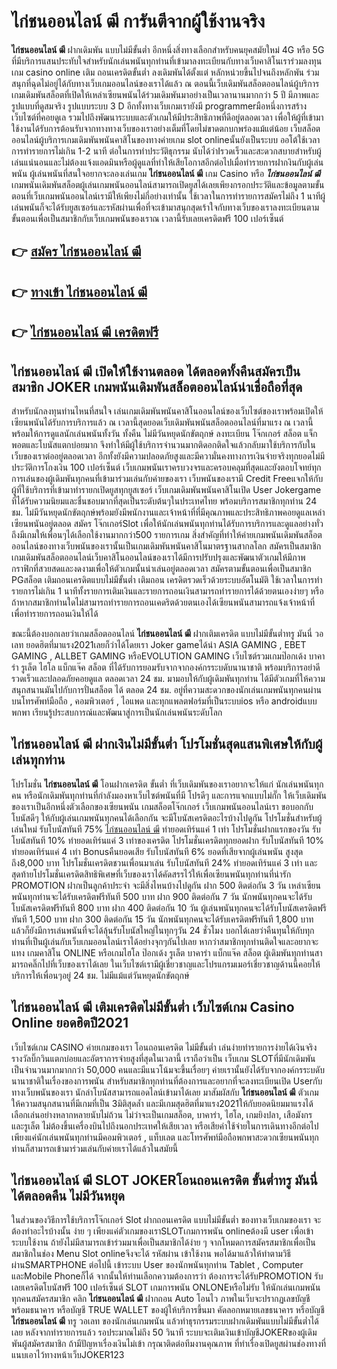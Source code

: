 # ไก่ชนออนไลน์ ฒี  การันตีจากผู้ใช้งานจริง

**ไก่ชนออนไลน์ ฒี** ฝากเดิมพัน แบบไม่มีขั้นต่ำ  อีกหนึ่งสิ่งทางเลือกสำหรับคนยุคสมัยใหม่ 4G หรือ 5G ที่มีบริการแสนประทับใจสำหรับนักเล่นพนันทุกท่านที่เข้ามาลงทะเบียนกับทางเว็บคาสิโนเราร่วมลงทุน เกม casino online เติม ถอนเครดิตขั้นต่ำ ลงเดิมพันได้ตั้งแต่ หลักหน่วยขึ้นไปจนถึงหลักพัน ร่วมสนุกที่ฉุดไม่อยู่ได้กับทางเว็บเกมออนไลน์ของเราได้แล้ว ณ ตอนนี้เว็บเดิมพันสล็อตออนไลน์ผู้บริการเกมเดิมพันสล็อตที่เปิดให้เหล่าเซียนพนันได้ร่วมเดิมพันมาอย่างเป็นเวลานานมากกว่า 5 ปี มีภาพและรูปแบบที่ดูสมจริง รูปแบบระบบ 3 D
อีกทั้งทางเว็บเกมเรายังมี programmerมือหนึ่งการสร้างเว็บไซต์ที่คอยดูเล  รวมไปถึงพัฒนาระบบและตัวเกมให้มีประสิทธิภาพที่ดีอยู่ตลอดเวลา เพื่อให้ผู้ที่เข้ามาใช้งานได้รับการต้อนรับจากทางทางเว็บของเราอย่างเต็มที่โดยไม่ขาดตกบกพร่องแม้แต่น้อย เว็บสล็อตออนไลน์ผู้บริการเกมเดิมพันพนันคาสิโนของทางค่ายเกม slot onlineนั้นยังเป็นระบบ ออโต้ใช้เวลาการทำรายการไม่เกิน 1-2 นาที ต่อในการทำประวัติธุกรรม นับได้ว่าIรวดเร็วและสะดวกสบายสำหรับผู้เล่นแน่นอนและไม่ต้องแจ้งแอดมินหรือผู้ดูแลที่ทำให้เสียโอกาสอีกต่อไปเมื่อทำรายการฝากงินกับผู้เล่นพนัน
ผู้เล่นพนันที่สนใจอยากจะลองเล่นเกม **ไก่ชนออนไลน์ ฒี** เกม Casino  หรือ ***ไก่ชนออนไลน์ ฒี*** เกมพนันเดิมพันสล็อตผู้เล่นเกมพนันออนไลน์สามารถเปิดยูสได้เลยเพียงกรอกประวัติและข้อมูลตามขั้นตอนที่เว็บเกมพนันออนไลน์เรามีให้เพียงไม่กี่อย่างเท่านั้น ใช้เวลาในการทำรายการสมัครไม่ถึง 1 นาทีผู้เล่นพนันก็จะได้รับยูสเซอร์และรหัสผ่านเพื่อที่จะเข้ามาสนุกสุดเร้าใจกับทางเว็บของเราลงทะเบียนตามขั้นตอนเพื่อเป็นสมาชิกกับเว็บเกมพนันของเราณ เวลานี้รับเลยเครดิตฟรี 100 เปอร์เซ็นต์

## 👉 [สมัคร ไก่ชนออนไลน์ ฒี](https://archa888.com/)
## 👉 [ทางเข้า ไก่ชนออนไลน์ ฒี](https://archa888.com/)
## 👉 [ไก่ชนออนไลน์ ฒี เครดิตฟรี](https://archa888.com/)

## ไก่ชนออนไลน์ ฒี เปิดให้ใช้งานตลอด ได้ตลอดทั้งคืนสมัครเป็นสมาชิก JOKER เกมพนันเดิมพันสล็อตออนไลน์น่าเชื่อถือที่สุด

สำหรับนักลงทุนท่านไหนที่สนใจ เล่นเกมเดิมพันพนันคาสิโนออนไลน์ของเว็บไซต์ของเราพร้อมเปิดให้เซียนพนันได้รับการบริการแล้ว ณ เวลานี้สุดยอดเว็บเดิมพันพนันสล็อตออนไลน์ที่มาแรง ณ เวลานี้ พร้อมให้การดูแลนักเล่นพนันทั้งวัน ทั้งคืน ไม่มีวันหยุดนักขัตฤกษ์ ลงทะเบียน โจ๊กเกอร์ สล็อต แจ็กพอตและโบนัสแตกบ่อยมาก จึงทำให้มีผู้ใช้บริการจำนวนมากติดอกติดใจแล้วกลับมาใช้บริการกับในเว็บของเราต่ออยู่ตลอดเวลา อีกทั้งยังมีความปลอดภัยสูงและมีความั่นคงทางการเงินจ่ายจริงทุกยอดไม่มีประวัติการโกงเงิน 100 เปอร์เซ็นต์ เว็บเกมพนันเราครบวงจรและครอบคลุมที่สุดและยังตอบโจทย์ทุกการเล่นของผู้เดิมพันทุกคนที่เข้ามาร่วมเล่นกับค่ายของเรา
เว็บพนันของเรามี Credit Freeแจกให้กับผู้ที่ใช้บริการที่เข้ามาทำรายกเปิดยูสทุกยูสเซอร์ เว็บเกมเดิมพันพนันคาสิโนเปิด User Jokergame ที่ได้รับความนิยมและชื่นชอบมากที่สุดเป็นระดับต้นๆในประเทศไทย พร้อมบริการสมาชิกทุกท่าน 24 ชม. ไม่มีวันหยุดนักขัตฤกษ์พร้อมยังมีพนักงานและเจ้าหน้าที่ที่มีคุณภาพและประสิทธิภาพคอยดูแลเหล่าเซียนพนันอยู่ตลอด สมัคร โจ๊กเกอร์Slot เพื่อให้นักเล่นพนันทุกท่านได้รับการบริการและดูแลอย่างทั่วถึงมีเกมให้เพื่อนๆได้เลือกใช้งานมากกว่า500 รายการเกม
สิ่งสำคัญที่ทำให้ค่ายเกมพนันเดิมพันสล็อตออนไลน์ของทางเว็บพนันของเรานั้นเป็นเกมเดิมพันพนันคาสิโนมาตรฐานสากลโลก สมัครเป็นสมาชิก  เกมเดิมพันสล็อตออนไลน์เว็บคาสิโนออนไลน์ของเราได้มีการปรับปรุงและพัฒนาตัวเกมให้มีภาพกราฟิกที่สวยสดและงดงามเพื่อให้ตัวเกมนั้นน่าเล่นอยู่ตลอดเวลา สมัครตามขั้นตอนเพื่อเป็นสมาชิก PGสล็อต เติมถอนเครดิตแบบไม่มีขั้นต่ำ เติมถอน เครดิตรวดเร็วด้วยระบบอัตโนมัติ ใช้เวลาในการทำรายการไม่เกิน 1 นาทีทั้งรายการเติมเงินและรายการถอนเงินสามารถทำรายการได้ด้วยตนเองง่ายๆ หรือถ้าหากสมาชิกท่านใดไม่สามารถทำรายการถอนเคดริตด้วยตนเองได้เซียนพนันสามารถแจ้งเจ้าหน้าที่เพื่อทำรายการถอนเงินให้ได้

ขณะนี้ต้องบอกเลยว่าเกมสล็อตออนไลน์ **ไก่ชนออนไลน์ ฒี** ฝากเติมเครดิต แบบไม่มีขั้นต่ำทรู มันนี่ วอเลท ยอดฮิตที่มาแรง2021เลยก็ว่าได้โดยเรา Joker gameได้นำ  ASIA GAMING , EBET GAMING , ALLBET GAMING หรือEVOLUTION GAMING เว็บไซต์รวมเกมป๊อกเด้ง บาคาร่า รูเล็ต ไฮโล แบ็กแจ๊ค สล็อต ที่ได้รับการยอมรับจากจากองค์กรระบดับนานาชาติ พร้อมบริการอย่าดีรวดเร็วและปลอดภัยคอยดูแล ตลอดเวลา 24 ชม. มามอบให้กับผู้เดิมพันทุกท่าน ได้มีตัวเกมที่ให้ความสนุกสนานมันไปกับการปั่นสล็อต ได้ ตลอด 24 ชม. อยู่ที่ความสะดวกของนักเล่นเกมพนันทุกคนผ่านบนโทรศัพท์มือถือ , คอมพิวเตอร์ , ไอแพด และทุกแพลตฟอร์มที่เป็นระบบios หรือ androidแบบพกพา เรียนรู้ประสบการณ์และพัฒนาสู่การเป็นนักเล่นพนันระดับโลก

## ไก่ชนออนไลน์ ฒี ฝากเงินไม่มีขั้นต่ำ โปรโมชั่นสุดแสนพิเศษให้กับผู้เล่นทุกท่าน

โปรโมชั่น **ไก่ชนออนไลน์ ฒี** โอนฝากเครดิต ขั้นต่ำ ที่เว็บเดิมพันของเราอยากจะให้แก่  นักเล่นพนันทุกคน หรือนักเดิมพันทุกท่านที่กำลังมองหาเว็บไซต์พนันที่มี โปรดีๆ และการแจกแบบไม่กั๊ก ให้เว็บเดิมพันของเราเป็นอีกหนึ่งตัวเลือกของเซียนพนัน เกมสล็อตโจ๊กเกอร์ เว็บเกมพนันออนไลน์เรา ขอบอกกับโบนัสดีๆ ให้กับผู้เล่นเกมพนันทุกคนได้เลือกกัน จะมีโบนัสเครดิตอะไรบ้างไปดูกัน
โปรโมชั่นสำหรับผู้เล่นใหม่ รับโบนัสทันที 75% [ไก่ชนออนไลน์ ฒี](https://archa888.com/) ทำยอดเทิร์นแค่ 1 เท่า
โปรโมชั่นฝากแรกของวัน รับโบนัสทันที 10% ทำยอดเทิร์นแค่ 3 เท่าของเครดิต
โปรโมชั่นเครดิตทุกยอดฝาก รับโบนัสทันที 10% ทำยอดเทิร์นแค่ 4 เท่า
Bonusคืนยอดเสีย รับโบนัสทันที 6% ยอดที่เสียจากผู้เล่นพนัน สูงสุดถึง8,000 บาท
โปรโมชั่นเครดิตชวนเพื่อนมาเล่น รับโบนัสทันที 24% ทำยอดเทิร์นแค่ 3 เท่า
และสุดท้ายโปรโมชั่นเครดิตสิทธิพิเศษที่เว็บของเราได้คัดสรรไว้ให้เพื่อเซียนพนันทุกท่านที่น่ารัก  PROMOTION ฝากเป็นลูกค้าประจำ จะมีสิ่งไหนบ้างไปดูกัน
ฝาก 500 ติดต่อกัน 3 วัน เหล่าเซียนพนันทุกท่านจะได้รับเครดิตฟรีทันที 500 บาท
ฝาก 900 ติดต่อกัน 7 วัน นักพนันทุกคนจะได้รับโบนัสเครดิตฟรีทันที 800 บาท
ฝาก 400 ติดต่อกัน 10 วัน ผู้เล่นพนันทุกคนจะได้รับโบนัสเครดิตฟรีทันที 1,500 บาท
ฝาก 300 ติดต่อกัน 15 วัน นักพนันทุกคนจะได้รับเครดิตฟรีทันที 1,800 บาท
แล้วก็ยังมีการเล่นพนันที่จะได้ลุ้นรับโบนัสใหญ่ในทุกๆวัน 24 ชั่วโมง บอกได้เลยว่าคืนทุนให้กับทุกท่านที่เป็นผู้เล่นกับเว็บเกมออนไลน์เราได้อย่างจุกๆกันไปเลย หากว่าสมาชิกทุกท่านติดใจและอยากจะแทง เกมคาสิโน ONLINE หรือเกมไฮโล ป๊อกเด้ง รูเล็ต บาคาร่า แบ็กแจ๊ค สล็อต ผู้เดิมพันทุกท่านสามารถคลิ๊กไปที่เว็บของเราได้เลย ในเว็บไซต์เรามีผู้เชี่ยวชาญและโปรแกรมเมอร์เชี่ยวชาญด้านนี้คอยให้บริการให้เพื่อนๆอยู่ 24 ชม. ไม่มีแม้แต่วันหยุดนักขัตฤกษ์

## ไก่ชนออนไลน์ ฒี เติมเครดิตไม่มีขั้นต่ำ  เว็บไซต์เกม  Casino Online ยอดฮิตปี2021

เว็บไซต์เกม CASINO ค่ายเกมของเรา โอนถอนเครดิต ไม่มีขั้นต่ำ เล่นง่ายทำรายการง่ายได้เงินจริง รางวัลบิ๊กวินแตกบ่อยและอัตราการจ่ายสูงที่สุดในเวลานี้ เราถือว่าเป็น เว็บเกม SLOTที่มีนักเดิมพันเป็นจำนวนมากมากกว่า 50,000 คนและมีแนวโน้มจะขึ้นเรื่อยๆ ค่ายเรานั้นยังได้รับจากองค์กรระบดับนานาชาติในเรื่องของการพนัน สำหรับสมาชิกทุกท่านที่ต้องการและอยากที่จะลงทะเบียนเปิด Userกับทางเว็บพนันของเรา นักล่าโบนัสสามารถแอดไลน์เข้ามาได้เลย
	มาสัมผัสกับ **ไก่ชนออนไลน์ ฒี** ตัวเกมให้ความสนุกสนานที่มีเกมที่เป็น 3มิติสุดล้ำ และมีเกมสุดฮิตที่มาแรง2021ให้กับยอดนิยมมาแรงได้เลือกเล่นอย่างหลากหลายนับไม่ถ้วน  ไม่ว่าจะเป็นเกมสล็อต, บาคาร่า, ไฮโล, เกมยิงปลา, เสือมังกร และรูเล็ต ไม่ต้องขึ้นเครื่องบินไปถึงนอกประเทศให้เสียเวลา หรือเสียค่าใช้จ่ายในการเดินทางอีกต่อไป เพียงแค่นักเล่นพนันทุกท่านมีคอมพิวเตอร์ , แท็บเลต และโทรศัพท์มือถือพกพาสะดวกเซียนพนันทุกท่านก็สามารถเข้ามาร่วมเล่นกับค่ายเราได้แล้วในสมัยนี้

## ไก่ชนออนไลน์ ฒี SLOT JOKERโอนถอนเครดิต ขั้นต่ำทรู มันนี่ได้ตลอดคืน ไม่มีวันหยุด

ในส่วนของวิธีการใช้บริการโจ๊กเกอร์ Slot ฝากถอนเครดิต แบบไม่มีขั้นต่ำ ของทางเว็บเกมของเรา จะต้องทำอะไรบ้างนั้น ง่าย ๆ เพียงแค่ตัวเกมของเราSLOTเกมการพนัน onlineต้องมี user เพื่อเข้าระบบใช้งาน ถ้ายังไม่มีสามารถเข้าร่วมมาเพื่อเป็นสมาชิกได้ง่าย ๆ จากโหมดการสมัครสมาชิกเพื่อเป็นสมาชิกในช่อง Menu Slot onlineจึงจะได้ รหัสผ่าน เข้าใช้งาน พอได้มาแล้วให้ทำตามวิธีผ่านSMARTPHONE ต่อไปนี้
เข้าระบบ User  ของนักพนันทุกท่าน Tablet , Computer และMobile Phoneก็ได้
จากนั้นให้ท่านเลือกความต้องการว่า ต้องการจะได้รับPROMOTION รับเลยเครดิตโบนัสฟรี 100 เปอร์เซ็นต์  SLOT เกมการพนัน ONLONEหรือไม่รับ
ให้นักเล่นเกมพนันทุกคนสมัครสมาชิก คลิก **ไก่ชนออนไลน์ ฒี** ฝากถอน Auto โอนไว ภาพในเว็บจะปรากฏเลขบัญชีพร้อมธนาคาร หรือบัญชี TRUE WALLET ของผู้ให้บริการขึ้นมา
คัดลอกหมายเลขธนาคาร หรือบัญชี **ไก่ชนออนไลน์ ฒี** ทรู วอเลท ของนักเล่นเกมพนัน แล้วทำธุรกรรมระบบฝากเดิมพันแบบไม่มีขั้นต่ำได้เลย
หลังจากทำรายการแล้ว รอประมาณไม่ถึง 50 วินาที ระบบจะเติมเงินเข้าบัญชีJOKERของผู้เดิมพันผู้สมัครสมาชิก
ถ้ามีปัญหาเรื่องเงินไม่เข้า กรุณาติดต่อทีมงานคุณภาพ ที่ทำเรื่องเปิดยูสผ่านช่องทางที่แนบเอาไว้ทางหน้าเว็บJOKER123


